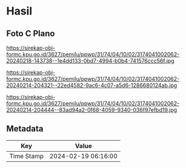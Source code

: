 # Hasil

## Foto C Plano

https://sirekap-obj-formc.kpu.go.id/3627/pemilu/ppwp/31/74/04/10/02/3174041002062-20240218-143738--1e4dd133-0bd7-4994-b0b4-741576ccc56f.jpg

https://sirekap-obj-formc.kpu.go.id/3627/pemilu/ppwp/31/74/04/10/02/3174041002062-20240214-204321--22ed4582-9ac6-4c07-a5d6-1286680124ab.jpg

https://sirekap-obj-formc.kpu.go.id/3627/pemilu/ppwp/31/74/04/10/02/3174041002062-20240214-204444--83ad94a2-0f68-4059-9340-036f97efbd19.jpg


## Metadata

| Key        | Value               |
| ---------- | ------------------- |
| Time Stamp | 2024-02-19 06:16:00 |



